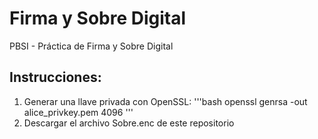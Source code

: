 # Firma y Sobre Digital
PBSI - Práctica de Firma y Sobre Digital

## Instrucciones:
1. Generar una llave privada con OpenSSL:
'''bash
openssl genrsa -out alice_privkey.pem 4096
'''
1. Descargar el archivo Sobre.enc de este repositorio
